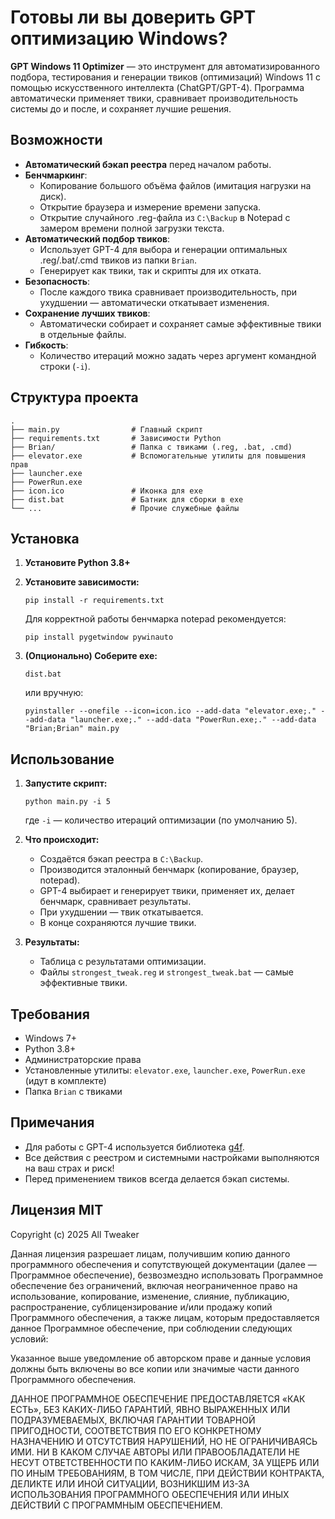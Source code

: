 # Готовы ли вы доверить GPT оптимизацию Windows?

**GPT Windows 11 Optimizer** — это инструмент для автоматизированного подбора, тестирования и генерации твиков (оптимизаций) Windows 11 с помощью искусственного интеллекта (ChatGPT/GPT-4). Программа автоматически применяет твики, сравнивает производительность системы до и после, и сохраняет лучшие решения.

## Возможности

- **Автоматический бэкап реестра** перед началом работы.
- **Бенчмаркинг**:  
  - Копирование большого объёма файлов (имитация нагрузки на диск).
  - Открытие браузера и измерение времени запуска.
  - Открытие случайного .reg-файла из `C:\Backup` в Notepad с замером времени полной загрузки текста.
- **Автоматический подбор твиков**:  
  - Использует GPT-4 для выбора и генерации оптимальных .reg/.bat/.cmd твиков из папки `Brian`.
  - Генерирует как твики, так и скрипты для их отката.
- **Безопасность**:  
  - После каждого твика сравнивает производительность, при ухудшении — автоматически откатывает изменения.
- **Сохранение лучших твиков**:  
  - Автоматически собирает и сохраняет самые эффективные твики в отдельные файлы.
- **Гибкость**:  
  - Количество итераций можно задать через аргумент командной строки (`-i`).

## Структура проекта

```
.
├── main.py                # Главный скрипт
├── requirements.txt       # Зависимости Python
├── Brian/                 # Папка с твиками (.reg, .bat, .cmd)
├── elevator.exe           # Вспомогательные утилиты для повышения прав
├── launcher.exe
├── PowerRun.exe
├── icon.ico               # Иконка для exe
├── dist.bat               # Батник для сборки в exe
└── ...                    # Прочие служебные файлы
```

## Установка

1. **Установите Python 3.8+**  
2. **Установите зависимости:**
   ```
   pip install -r requirements.txt
   ```
   Для корректной работы бенчмарка notepad рекомендуется:
   ```
   pip install pygetwindow pywinauto
   ```

3. **(Опционально) Соберите exe:**
   ```
   dist.bat
   ```
   или вручную:
   ```
   pyinstaller --onefile --icon=icon.ico --add-data "elevator.exe;." --add-data "launcher.exe;." --add-data "PowerRun.exe;." --add-data "Brian;Brian" main.py
   ```

## Использование

1. **Запустите скрипт:**
   ```
   python main.py -i 5
   ```
   где `-i` — количество итераций оптимизации (по умолчанию 5).

2. **Что происходит:**
   - Создаётся бэкап реестра в `C:\Backup`.
   - Производится эталонный бенчмарк (копирование, браузер, notepad).
   - GPT-4 выбирает и генерирует твики, применяет их, делает бенчмарк, сравнивает результаты.
   - При ухудшении — твик откатывается.
   - В конце сохраняются лучшие твики.

3. **Результаты:**
   - Таблица с результатами оптимизации.
   - Файлы `strongest_tweak.reg` и `strongest_tweak.bat` — самые эффективные твики.

## Требования

- Windows 7+
- Python 3.8+
- Администраторские права
- Установленные утилиты: `elevator.exe`, `launcher.exe`, `PowerRun.exe` (идут в комплекте)
- Папка `Brian` с твиками

## Примечания

- Для работы с GPT-4 используется библиотека [g4f](https://github.com/xtekky/gpt4free).
- Все действия с реестром и системными настройками выполняются на ваш страх и риск!
- Перед применением твиков всегда делается бэкап системы.

## Лицензия MIT

Copyright (c) 2025 All Tweaker

Данная лицензия разрешает лицам, получившим копию данного программного обеспечения и сопутствующей документации (далее — Программное обеспечение), безвозмездно использовать Программное обеспечение без ограничений, включая неограниченное право на использование, копирование, изменение, слияние, публикацию, распространение, сублицензирование и/или продажу копий Программного обеспечения, а также лицам, которым предоставляется данное Программное обеспечение, при соблюдении следующих условий:

Указанное выше уведомление об авторском праве и данные условия должны быть включены во все копии или значимые части данного Программного обеспечения.

ДАННОЕ ПРОГРАММНОЕ ОБЕСПЕЧЕНИЕ ПРЕДОСТАВЛЯЕТСЯ «КАК ЕСТЬ», БЕЗ КАКИХ-ЛИБО ГАРАНТИЙ, ЯВНО ВЫРАЖЕННЫХ ИЛИ ПОДРАЗУМЕВАЕМЫХ, ВКЛЮЧАЯ ГАРАНТИИ ТОВАРНОЙ ПРИГОДНОСТИ, СООТВЕТСТВИЯ ПО ЕГО КОНКРЕТНОМУ НАЗНАЧЕНИЮ И ОТСУТСТВИЯ НАРУШЕНИЙ, НО НЕ ОГРАНИЧИВАЯСЬ ИМИ. НИ В КАКОМ СЛУЧАЕ АВТОРЫ ИЛИ ПРАВООБЛАДАТЕЛИ НЕ НЕСУТ ОТВЕТСТВЕННОСТИ ПО КАКИМ-ЛИБО ИСКАМ, ЗА УЩЕРБ ИЛИ ПО ИНЫМ ТРЕБОВАНИЯМ, В ТОМ ЧИСЛЕ, ПРИ ДЕЙСТВИИ КОНТРАКТА, ДЕЛИКТЕ ИЛИ ИНОЙ СИТУАЦИИ, ВОЗНИКШИМ ИЗ-ЗА ИСПОЛЬЗОВАНИЯ ПРОГРАММНОГО ОБЕСПЕЧЕНИЯ ИЛИ ИНЫХ ДЕЙСТВИЙ С ПРОГРАММНЫМ ОБЕСПЕЧЕНИЕМ.
